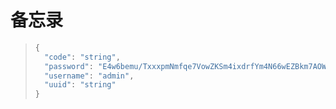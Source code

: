 # 备忘录

> ```kotlin
> {
>   "code": "string",
>   "password": "E4w6bemu/TxxxpmNmfqe7VowZKSm4ixdrfYm4N66wEZBkm7AOWTFHGHT0Qyg+7BNZtJKfAqfLtU5qu0oyZ2iaA==",
>   "username": "admin",
>   "uuid": "string"
> }
> ```